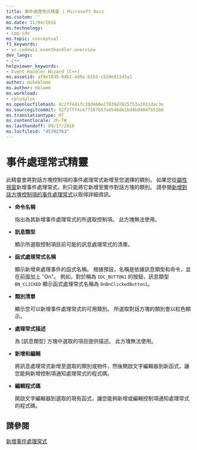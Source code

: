 ```yaml
---
title: 事件處理常式精靈 | Microsoft Docs
ms.custom: ''
ms.date: 11/04/2016
ms.technology:
- cpp-ide
ms.topic: conceptual
f1_keywords:
- vc.codewiz.eventhandler.overview
dev_langs:
- C++
helpviewer_keywords:
- Event Handler Wizard [C++]
ms.assetid: af8e1835-94b1-4d9a-b353-c519e011d3a1
author: mikeblome
ms.author: mblome
ms.workload:
- cplusplus
ms.openlocfilehash: 4c2ff441fc38d460e27039d7825753a2011dac3e
ms.sourcegitcommit: 92f2fff4ce77387b57a4546de1bd4bd464fb51b6
ms.translationtype: HT
ms.contentlocale: zh-TW
ms.lasthandoff: 09/17/2018
ms.locfileid: "45702763"
---
```

# <a name="event-handler-wizard"></a>事件處理常式精靈
此精靈會將對話方塊控制項的事件處理常式新增至您選擇的類別。 如果您從[屬性視窗](/visualstudio/ide/reference/properties-window)新增事件處理常式，則只能將它新增至實作對話方塊的類別。 請參閱[新增對話方塊控制項的事件處理常式](../windows/adding-event-handlers-for-dialog-box-controls.md)以取得詳細資訊。  
  
- **命令名稱**

   指出為其新增事件處理常式的所選取控制項。 此方塊無法使用。  
  
- **訊息類型**

   顯示所選取控制項目前可能的訊息處理常式的清單。  
  
- **函式處理常式名稱**

   顯示新增來處理事件的函式名稱。 根據預設，名稱是依據訊息類型和命令，並在前面加上 "On"。 例如，對於稱為 `IDC_BUTTON1` 的按鈕，訊息類型 `BN_CLICKED` 顯示函式處理常式名稱為 `OnBnClickedButton1`。  
  
- **類別清單**

   顯示您可以新增事件處理常式的可用類別。 所選取對話方塊的類別會以紅色顯示。  
  
- **處理常式描述**

   為 [訊息類型] 方塊中選取的項目提供描述。 此方塊無法使用。  
  
- **新增和編輯**

   將訊息處理常式新增至選取的類別或物件，然後開啟文字編輯器到新函式，讓您能夠新增控制項通知處理常式的程式碼。  
  
- **編輯程式碼**

   開啟文字編輯器到選取的現有函式，讓您能夠新增或編輯控制項通知處理常式的程式碼。  
  
## <a name="see-also"></a>請參閱  
 [新增事件處理常式](../ide/adding-an-event-handler-visual-cpp.md)